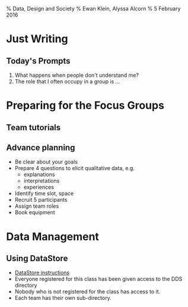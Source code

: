 % Data, Design and Society
% Ewan Klein, Alyssa Alcorn
% 5 February 2016

# Just Writing

## Today's Prompts

1. What happens when people don't understand me?
2. The role that I often occupy in a group is ...

# Preparing for the Focus Groups
## Team tutorials

## Advance planning

* Be clear about your goals
* Prepare 4 questions to elicit qualitative data, e.g.
    - explanations
    - interpretations
    - experiences
* Identify time slot, space
* Recruit 5 participants
* Assign team roles
* Book equipment

# Data Management 

## Using DataStore

* [DataStore instructions](https://edinburghlivinglab.github.io/dds/data_store)
* Everyone registered for this class has been given access to the DDS directory
* Nobody who is not registered for the class has access to it.
* Each team has their own sub-directory.


